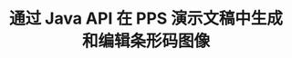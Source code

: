 ---
############################# Static ############################
layout: "auto-gen-gist"
draft: false
path: "zh/assembly/java/barcode/pps/"
otherformats: PPT PPTX PPTM PPSX PPSM POT POTX POTM ODP OTP 

############################# Head ############################
head_title: "通过 Java API 在 PPS 演示文稿中创建和添加条形码图像"
head_description: "GroupDocs.Assembly Java API 支持在 PowerPoint 演示文稿（PPT、PPTX、PPTM、PPS、PPSX、PPSM、POT 和 ODP）文件中创建和添加条码图像。"

############################# Header ############################
title: "通过 Java API 在 PPS 演示文稿中生成和编辑条形码图像"
description: " GroupDocs.Assembly Java API 允许程序员在 Java 和 JSP 应用程序内的 PPS PowerPoint 演示文稿中生成、编辑和插入条形码图像。"

######################### Download Button #######################
button:
    enable: true

############################# About ############################
about:
    enable: true
    title: "如何在演示文稿中创建和管理条形码？"
    content: |
       演示文稿是一种很好的交流方式，它允许公司和个人以一致且简单的方式共享信息。条形码现在在世界范围内非常普遍地用于管理多项重要任务，例如产品识别、汽车零部件跟踪、库存和库存管理等等。 GroupDocs.Assembly Java API 使软件程序员只需几行代码就可以轻松地在其演示文档中创建和插入条形码。它支持多种演示文件格式，例如 PPT、PPTX、PPTM、PPS、PPSX、PPSM、POT、POTX、POTM、ODP 等等。它允许开发人员运行他们的应用程序，而无需在他们的设备上安装任何第三方应用程序或 Microsoft Office，从而使开发人员的工作变得轻松。它支持在演示文稿幻灯片中自定义条码的多种高级功能，例如设置前景色和背景色、字体设置、缩放条码图像、调整条码文本、设置条码图像分辨率等等。

############################# content ############################
steps:
    enable: true
    block:
    - title_left: "PPS 演示文稿中的条码生成"
      content_left: |
       下面的 Java 代码解释了开发人员如何使用不同的受支持符号生成条形码图像，并将它们添加到 Microsoft PowerPoint PPS 演示幻灯片中，而且工作量和成本都非常低。

      title_right: "通过 Java 在 PPS 文件中添加条形码"
      content_right: |
       * 创建 [DocumentAssembler](https://apireference.groupdocs.com/assembly/java/com.groupdocs.assembly/DocumentAssembler) 的实例
       * 创建示例数据源对象
       * 调用 [AssembleDocument](https://apireference.groupdocs.com/assembly/java/com.groupdocs.assembly/DocumentAssembler#assembleDocument-java.io.InputStream-java.io.OutputStream-com.groupdocs.assembly.DataSourceInfo...-) 具有以下参数的方法
           * 从流中读取模板文档。
           * Stream 写入生成的文档。
           *文档加载和保存选项。
           * 详细信息 有关要使用的数据源对象的信息。

      gisthash: "ebb6d8215f329f457f843e9a9fc48c9c"
      gistfile: "generate_barcodes_in_presentations.java"

    - title_left: "系统要求"
      content_left: |
        所有主要平台和操作系统都支持 GroupDocs.Assembly Java API。 它可以生成 Microsoft Word、Excel、PowerPoint、Outlook、OpenOffice 和 50 多种其他格式的文档。 如需完整的系统要求指南，请访问 [系统要求](https://docs.groupdocs.com/assembly/java/system-requirements/) 在执行以下代码之前，请确保您已安装以下先决条件 系统：
         * 操作系统：Microsoft Windows、Linux、MacOS
         * Java 版本支持：J2SE 7.0 (1.7)、J2SE 8.0 (1.8) 或以上
         * 从 [Maven](https://mvnrepository.com/artifact/com.groupdocs/groupdocs-assembly/) 获取最新版本的 GroupDocs.Assembly Java API
        
      title_right: "为什么使用 GroupDocs.Assembly"
      content_right: |
        * 从模板创建自定义文档。
        * 动态附加电子邮件附件。
        * 创建和自动化文档不需要额外的软件。
        * 根据数据源生成输出文档。
        * 在报表中动态插入文档内容
        * 在电子表格组装期间应用公式。
        * 支持多种数据格式
        * 顺序数据操作支持。

demos:
    enable: true


more_formats:
    enable: true


back_to_top:
    enable: true
---